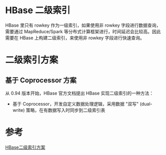 # HBase 二级索引

HBase 里只有 rowkey 作为一级索引，如果使用非 rowkey 字段进行数据查询，需要通过 MapReduce/Spark 等分布式计算框架进行，时间延迟会比较高。因此需要在 HBase 上构建二级索引，来使用非 rowkey 字段进行快速查询。

# 二级索引方案

## 基于 Coprocessor 方案

从 0.94 版本开始，HBase 官方文档提出 HBase 实现二级索引的一种方法：

- 基于 Coprocessor，开发自定义数据处理逻辑，采用数据 "双写" (dual-write) 策略，在有数据写入时同步到二级索引表



# 参考

[HBase二级索引方案](https://zhuanlan.zhihu.com/p/43972378)

